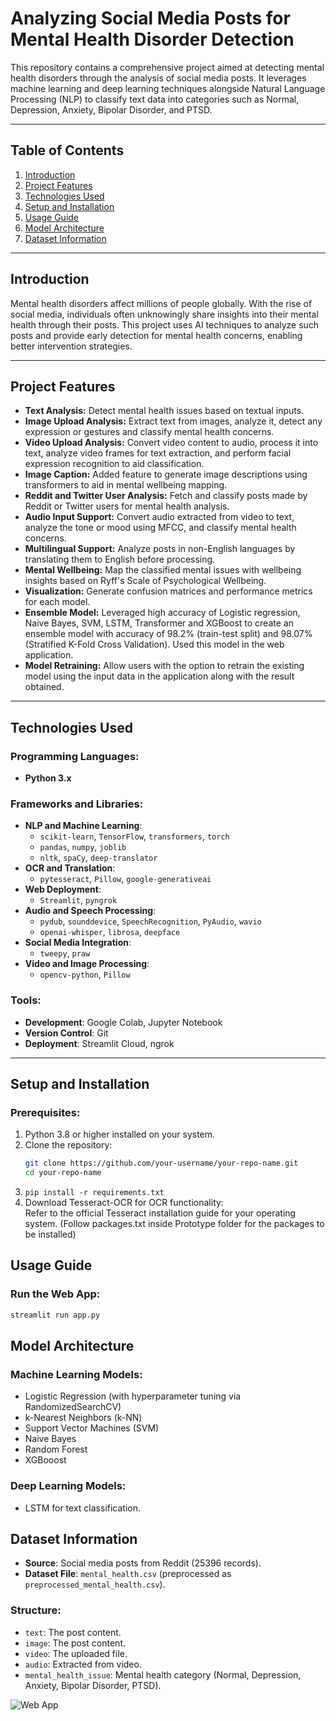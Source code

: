 # Analyzing Social Media Posts for Mental Health Disorder Detection

This repository contains a comprehensive project aimed at detecting mental health disorders through the analysis of social media posts. It leverages machine learning and deep learning techniques alongside Natural Language Processing (NLP) to classify text data into categories such as Normal, Depression, Anxiety, Bipolar Disorder, and PTSD.

---

## Table of Contents

1. [Introduction](#introduction)
2. [Project Features](#project-features)
3. [Technologies Used](#technologies-used)
4. [Setup and Installation](#setup-and-installation)
5. [Usage Guide](#usage-guide)
6. [Model Architecture](#model-architecture)
7. [Dataset Information](#dataset-information)

---

## Introduction

Mental health disorders affect millions of people globally. With the rise of social media, individuals often unknowingly share insights into their mental health through their posts. This project uses AI techniques to analyze such posts and provide early detection for mental health concerns, enabling better intervention strategies.

---

## Project Features

- **Text Analysis:** Detect mental health issues based on textual inputs.
- **Image Upload Analysis:** Extract text from images, analyze it, detect any expression or gestures and classify mental health concerns.
- **Video Upload Analysis:** Convert video content to audio, process it into text, analyze video frames for text extraction, and perform facial expression recognition to aid classification.
- **Image Caption:** Added feature to generate image descriptions using transformers to aid in mental wellbeing mapping.
- **Reddit and Twitter User Analysis:** Fetch and classify posts made by Reddit or Twitter users for mental health analysis.
- **Audio Input Support:** Convert audio extracted from video to text, analyze the tone or mood using MFCC, and classify mental health concerns.
- **Multilingual Support:** Analyze posts in non-English languages by translating them to English before processing.
- **Mental Wellbeing:** Map the classified mental issues with wellbeing insights based on Ryff's Scale of Psychological Wellbeing.
- **Visualization:** Generate confusion matrices and performance metrics for each model.
- **Ensemble Model:** Leveraged high accuracy of Logistic regression, Naive Bayes, SVM, LSTM, Transformer and XGBoost to create an ensemble model with accuracy of 98.2% (train-test split) and 98.07% (Stratified K-Fold Cross Validation). Used this model in the web application.
- **Model Retraining:** Allow users with the option to retrain the existing model using the input data in the application along with the result obtained.

---

## Technologies Used

### Programming Languages:
- **Python 3.x**

### Frameworks and Libraries:
- **NLP and Machine Learning**:
  - `scikit-learn`, `TensorFlow`, `transformers`, `torch`
  - `pandas`, `numpy`, `joblib`
  - `nltk`, `spaCy`, `deep-translator`
- **OCR and Translation**:
  - `pytesseract`, `Pillow`, `google-generativeai`
- **Web Deployment**:
  - `Streamlit`, `pyngrok`
- **Audio and Speech Processing**:
  - `pydub`, `sounddevice`, `SpeechRecognition`, `PyAudio`, `wavio`
  - `openai-whisper`, `librosa`, `deepface`
- **Social Media Integration**:
  - `tweepy`, `praw`
- **Video and Image Processing**:
  - `opencv-python`, `Pillow`

### Tools:
- **Development**: Google Colab, Jupyter Notebook
- **Version Control**: Git
- **Deployment**: Streamlit Cloud, ngrok

---

## Setup and Installation

### Prerequisites:
1. Python 3.8 or higher installed on your system.
2. Clone the repository:
   ```bash
   git clone https://github.com/your-username/your-repo-name.git
   cd your-repo-name
3. `pip install -r requirements.txt`
4. Download Tesseract-OCR for OCR functionality: </br>
Refer to the official Tesseract installation guide for your operating system. (Follow packages.txt inside Prototype folder for the packages to be installed)

## Usage Guide

### Run the Web App:
```bash
streamlit run app.py
```

## Model Architecture

### Machine Learning Models:
- Logistic Regression (with hyperparameter tuning via RandomizedSearchCV)
- k-Nearest Neighbors (k-NN)
- Support Vector Machines (SVM)
- Naive Bayes
- Random Forest
- XGBooost

### Deep Learning Models:
- LSTM for text classification.

## Dataset Information

- **Source**: Social media posts from Reddit (25396 records).
- **Dataset File**: `mental_health.csv` (preprocessed as `preprocessed_mental_health.csv`).

### Structure:
- `text`: The post content.
- `image`: The post content.
- `video`: The uploaded file.
- `audio`: Extracted from video.
- `mental_health_issue`: Mental health category (Normal, Depression, Anxiety, Bipolar Disorder, PTSD).

![Web App](https://github.com/arkapg211002/FYP/blob/main/App%20Images/01%20Interface.png)


